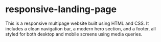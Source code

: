 # responsive-landing-page
This is a responsive multipage website built using HTML and CSS. It includes a clean navigation bar, a modern hero section, and a footer, all styled for both desktop and mobile screens using media queries.

